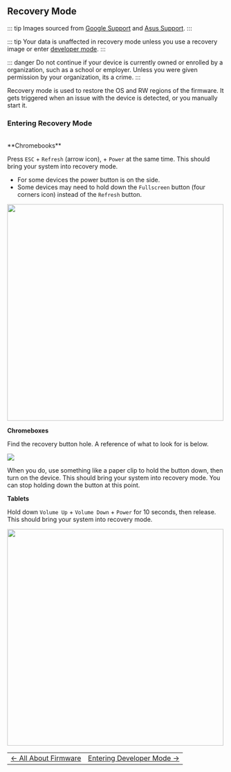 ## Recovery Mode

::: tip
Images sourced from [Google Support](https://support.google.com/chrome/a/answer/1360642?sjid=16957732159917599441-NC#chromebox&zippy=%2Cwipe-a-chromebox) and [Asus Support](https://www.asus.com/support/FAQ/1039185/).
:::

::: tip
Your data is unaffected in recovery mode unless you use a recovery image or enter [developer mode](entering-developer-mode.html).
:::

::: danger
Do not continue if your device is currently owned or enrolled by a organization, such as a school or employer. Unless you were given permission by your organization, its a crime.
::: 

Recovery mode is used to restore the OS and RW regions of the firmware. It gets triggered when an issue with the device is detected, or you manually start it.
### Entering Recovery Mode
<br>
**Chromebooks**

Press `ESC` + `Refresh` (arrow icon), + `Power` at the same time. This should bring your system into recovery mode.
- For some devices the power button is on the side.
- Some devices may need to hold down the `Fullscreen` button (four corners icon) instead of the `Refresh` button.

<img src="https://raw.githubusercontent.com/ethanaobrien/docz/3abdc122b7f60046a98bfd26a52d929bac2d31fb/src/.vuepress/public/recovery/recovery-keyboard-hint.png" width=500x500>

**Chromeboxes**

Find the recovery button hole. A reference of what to look for is below.

<img src="https://raw.githubusercontent.com/ethanaobrien/docz/3abdc122b7f60046a98bfd26a52d929bac2d31fb/src/.vuepress/public/recovery/recovery-chromebox-hint.png">

When you do, use something like a paper clip to hold the button down, then turn on the device. This should bring your system into recovery mode.
You can stop holding down the button at this point.

**Tablets**

Hold down `Volume Up` + `Volume Down` + `Power` for 10 seconds, then release. This should bring your system into recovery mode.

<img src="https://raw.githubusercontent.com/ethanaobrien/docz/3abdc122b7f60046a98bfd26a52d929bac2d31fb/src/.vuepress/public/recovery/recovery-tablet-hint.png" width=500x500>


<table>
<tr>
<td class="navtable-l">
<a href="allaboutfirmware.html">← All About Firmware</a> 
</td>
<td class="navtable-r">
<a href="developer-mode.html">Entering Developer Mode →</a> 
</td>
</tr>
</table>
